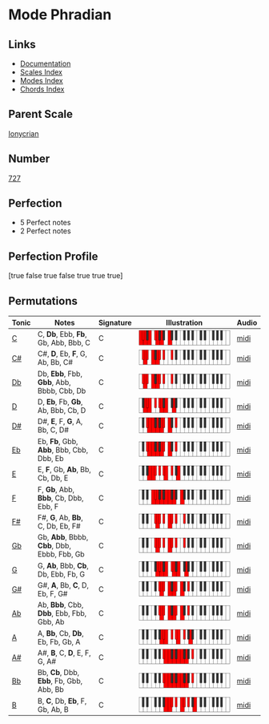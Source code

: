 # Mode Phradian

## Links

- [Documentation](index.md)
- [Scales Index](Scales.md)
- [Modes Index](Modes.md)
- [Chords Index](Chords.md)

## Parent Scale

[Ionycrian](ScaleIonycrian.md)

## Number

[727](https://ianring.com/musictheory/scales/727)

## Perfection

- 5 Perfect notes
- 2 Perfect notes

## Perfection Profile

[true false true false true true true]

## Permutations

| Tonic | Notes | Signature | Illustration | Audio |
|-------|-------|-----------|--------------|-------|
| [C](ModeCNaturalPhradian.md) | C, **Db**, Ebb, **Fb**, Gb, Abb, Bbb, C | C | ![CNaturalPhradian](ModeCNaturalPhradian.png) | [midi](https://github.com/edipermadi/music/blob/main/docs/ModeCNaturalPhradian.mid?raw=true) |
| [C#](ModeCSharpPhradian.md) | C#, **D**, Eb, **F**, G, Ab, Bb, C# | C | ![CSharpPhradian](ModeCSharpPhradian.png) | [midi](https://github.com/edipermadi/music/blob/main/docs/ModeCSharpPhradian.mid?raw=true) |
| [Db](ModeDFlatPhradian.md) | Db, **Ebb**, Fbb, **Gbb**, Abb, Bbbb, Cbb, Db | C | ![DFlatPhradian](ModeDFlatPhradian.png) | [midi](https://github.com/edipermadi/music/blob/main/docs/ModeDFlatPhradian.mid?raw=true) |
| [D](ModeDNaturalPhradian.md) | D, **Eb**, Fb, **Gb**, Ab, Bbb, Cb, D | C | ![DNaturalPhradian](ModeDNaturalPhradian.png) | [midi](https://github.com/edipermadi/music/blob/main/docs/ModeDNaturalPhradian.mid?raw=true) |
| [D#](ModeDSharpPhradian.md) | D#, **E**, F, **G**, A, Bb, C, D# | C | ![DSharpPhradian](ModeDSharpPhradian.png) | [midi](https://github.com/edipermadi/music/blob/main/docs/ModeDSharpPhradian.mid?raw=true) |
| [Eb](ModeEFlatPhradian.md) | Eb, **Fb**, Gbb, **Abb**, Bbb, Cbb, Dbb, Eb | C | ![EFlatPhradian](ModeEFlatPhradian.png) | [midi](https://github.com/edipermadi/music/blob/main/docs/ModeEFlatPhradian.mid?raw=true) |
| [E](ModeENaturalPhradian.md) | E, **F**, Gb, **Ab**, Bb, Cb, Db, E | C | ![ENaturalPhradian](ModeENaturalPhradian.png) | [midi](https://github.com/edipermadi/music/blob/main/docs/ModeENaturalPhradian.mid?raw=true) |
| [F](ModeFNaturalPhradian.md) | F, **Gb**, Abb, **Bbb**, Cb, Dbb, Ebb, F | C | ![FNaturalPhradian](ModeFNaturalPhradian.png) | [midi](https://github.com/edipermadi/music/blob/main/docs/ModeFNaturalPhradian.mid?raw=true) |
| [F#](ModeFSharpPhradian.md) | F#, **G**, Ab, **Bb**, C, Db, Eb, F# | C | ![FSharpPhradian](ModeFSharpPhradian.png) | [midi](https://github.com/edipermadi/music/blob/main/docs/ModeFSharpPhradian.mid?raw=true) |
| [Gb](ModeGFlatPhradian.md) | Gb, **Abb**, Bbbb, **Cbb**, Dbb, Ebbb, Fbb, Gb | C | ![GFlatPhradian](ModeGFlatPhradian.png) | [midi](https://github.com/edipermadi/music/blob/main/docs/ModeGFlatPhradian.mid?raw=true) |
| [G](ModeGNaturalPhradian.md) | G, **Ab**, Bbb, **Cb**, Db, Ebb, Fb, G | C | ![GNaturalPhradian](ModeGNaturalPhradian.png) | [midi](https://github.com/edipermadi/music/blob/main/docs/ModeGNaturalPhradian.mid?raw=true) |
| [G#](ModeGSharpPhradian.md) | G#, **A**, Bb, **C**, D, Eb, F, G# | C | ![GSharpPhradian](ModeGSharpPhradian.png) | [midi](https://github.com/edipermadi/music/blob/main/docs/ModeGSharpPhradian.mid?raw=true) |
| [Ab](ModeAFlatPhradian.md) | Ab, **Bbb**, Cbb, **Dbb**, Ebb, Fbb, Gbb, Ab | C | ![AFlatPhradian](ModeAFlatPhradian.png) | [midi](https://github.com/edipermadi/music/blob/main/docs/ModeAFlatPhradian.mid?raw=true) |
| [A](ModeANaturalPhradian.md) | A, **Bb**, Cb, **Db**, Eb, Fb, Gb, A | C | ![ANaturalPhradian](ModeANaturalPhradian.png) | [midi](https://github.com/edipermadi/music/blob/main/docs/ModeANaturalPhradian.mid?raw=true) |
| [A#](ModeASharpPhradian.md) | A#, **B**, C, **D**, E, F, G, A# | C | ![ASharpPhradian](ModeASharpPhradian.png) | [midi](https://github.com/edipermadi/music/blob/main/docs/ModeASharpPhradian.mid?raw=true) |
| [Bb](ModeBFlatPhradian.md) | Bb, **Cb**, Dbb, **Ebb**, Fb, Gbb, Abb, Bb | C | ![BFlatPhradian](ModeBFlatPhradian.png) | [midi](https://github.com/edipermadi/music/blob/main/docs/ModeBFlatPhradian.mid?raw=true) |
| [B](ModeBNaturalPhradian.md) | B, **C**, Db, **Eb**, F, Gb, Ab, B | C | ![BNaturalPhradian](ModeBNaturalPhradian.png) | [midi](https://github.com/edipermadi/music/blob/main/docs/ModeBNaturalPhradian.mid?raw=true) |
